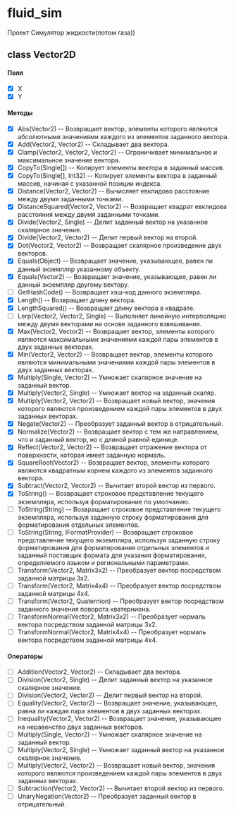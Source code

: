 # fluid_sim
Проект Симулятор жидкости(потом газа))

<h2>class Vector2D</h2>

<h4>Поля</h4>

- [x] X	
- [x] Y

<h4>Методы</h4>

- [x] Abs(Vector2) -- Возвращает вектор, элементы которого являются абсолютными значениями каждого из элементов заданного вектора.
- [x] Add(Vector2, Vector2)	-- Складывает два вектора.
- [x] Clamp(Vector2, Vector2, Vector2) -- Ограничивает минимальное и максимальное значение вектора.
- [x] CopyTo(Single[]) -- Копирует элементы вектора в заданный массив.
- [x] CopyTo(Single[], Int32)	-- Копирует элементы вектора в заданный массив, начиная с указанной позиции индекса.
- [x] Distance(Vector2, Vector2) -- Вычисляет евклидово расстояние между двумя заданными точками.
- [x] DistanceSquared(Vector2, Vector2) -- Возвращает квадрат евклидова расстояния между двумя заданными точками.
- [x] Divide(Vector2, Single)	-- Делит заданный вектор на указанное скалярное значение.
- [x] Divide(Vector2, Vector2) -- Делит первый вектор на второй.
- [x] Dot(Vector2, Vector2)	-- Возвращает скалярное произведение двух векторов.
- [x] Equals(Object) -- Возвращает значение, указывающее, равен ли данный экземпляр указанному объекту.
- [x] Equals(Vector2)	-- Возвращает значение, указывающее, равен ли данный экземпляр другому вектору.
- [ ] GetHashCode() -- Возвращает хэш-код данного экземпляра.
- [x] Length() -- Возвращает длину вектора.
- [x] LengthSquared()	-- Возвращает длину вектора в квадрате.
- [ ] Lerp(Vector2, Vector2, Single) -- Выполняет линейную интерполяцию между двумя векторами на основе заданного взвешивания.
- [x] Max(Vector2, Vector2)	-- Возвращает вектор, элементы которого являются максимальными значениями каждой пары элементов в двух заданных векторах.
- [x] Min(Vector2, Vector2)	-- Возвращает вектор, элементы которого являются минимальными значениями каждой пары элементов в двух заданных векторах.
- [x] Multiply(Single, Vector2)	-- Умножает скалярное значение на заданный вектор.
- [x] Multiply(Vector2, Single) -- Умножает вектор на заданный скаляр.
- [x] Multiply(Vector2, Vector2) -- Возвращает новый вектор, значения которого являются произведением каждой пары элементов в двух заданных векторах.
- [x] Negate(Vector2)	-- Преобразует заданный вектор в отрицательный.
- [x] Normalize(Vector2) -- Возвращает вектор с тем же направлением, что и заданный вектор, но с длиной равной единице.
- [x] Reflect(Vector2, Vector2)	-- Возвращает отражение вектора от поверхности, которая имеет заданную нормаль.
- [x] SquareRoot(Vector2)	-- Возвращает вектор, элементы которого являются квадратным корнем каждого из элементов заданного вектора.
- [x] Subtract(Vector2, Vector2) -- Вычитает второй вектор из первого.
- [x] ToString() -- Возвращает строковое представление текущего экземпляра, используя форматирование по умолчанию.
- [ ] ToString(String) -- Возвращает строковое представление текущего экземпляра, используя заданную строку форматирования для форматирования отдельных элементов.
- [ ] ToString(String, IFormatProvider)	-- Возвращает строковое представление текущего экземпляра, используя заданную строку форматирования для форматирования отдельных элементов и заданный поставщик формата для указания форматирования, определяемого языком и региональными параметрами.
- [ ] Transform(Vector2, Matrix3x2) -- Преобразует вектор посредством заданной матрицы 3x2.
- [ ] Transform(Vector2, Matrix4x4) -- Преобразует вектор посредством заданной матрицы 4x4.
- [ ] Transform(Vector2, Quaternion) -- Преобразует вектор посредством заданного значения поворота кватерниона.
- [ ] TransformNormal(Vector2, Matrix3x2) -- Преобразует нормаль вектора посредством заданной матрицы 3x2.
- [ ] TransformNormal(Vector2, Matrix4x4) -- Преобразует нормаль вектора посредством заданной матрицы 4x4.

<h4>Операторы</h4>

- [ ] Addition(Vector2, Vector2) -- Складывает два вектора.
- [ ] Division(Vector2, Single) -- Делит заданный вектор на указанное скалярное значение.
- [ ] Division(Vector2, Vector2) -- Делит первый вектор на второй.
- [ ] Equality(Vector2, Vector2) -- Возвращает значение, указывающее, равна ли каждая пара элементов в двух заданных векторах.
- [ ] Inequality(Vector2, Vector2) -- Возвращает значение, указывающее на неравенство двух заданных векторов.
- [ ] Multiply(Single, Vector2) -- Умножает скалярное значение на заданный вектор.
- [ ] Multiply(Vector2, Single) -- Умножает заданный вектор на указанное скалярное значение.
- [ ] Multiply(Vector2, Vector2) -- Возвращает новый вектор, значения которого являются произведением каждой пары элементов в двух заданных векторах.
- [ ] Subtraction(Vector2, Vector2)	-- Вычитает второй вектор из первого.
- [ ] UnaryNegation(Vector2) -- Преобразует заданный вектор в отрицательный.
